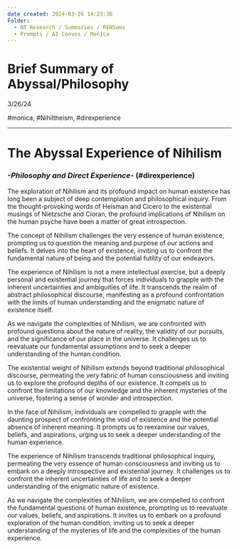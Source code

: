 ```yaml
---
date created: 2024-03-26 14:23:38
Folder:
  - NT Research / Summaries / RENSums
  - Prompts / AI Convos / Monica
---
```


# Brief Summary of Abyssal/Philosophy

3/26/24

#monica, #Nihiltheism, #direxperience

* * *

  

# The Abyssal Experience of Nihilism

  

### _\-Philosophy and Direct Experience-_ (#direxperience)

  
The exploration of Nihilism and its profound impact on human existence has long been a subject of deep contemplation and philosophical inquiry. From the thought-provoking words of Heisman and Cicero to the existential musings of Nietzsche and Cioran, the profound implications of Nihilism on the human psyche have been a matter of great introspection.  
  
The concept of Nihilism challenges the very essence of human existence, prompting us to question the meaning and purpose of our actions and beliefs. It delves into the heart of existence, inviting us to confront the fundamental nature of being and the potential futility of our endeavors.  
  
The experience of Nihilism is not a mere intellectual exercise, but a deeply personal and existential journey that forces individuals to grapple with the inherent uncertainties and ambiguities of life. It transcends the realm of abstract philosophical discourse, manifesting as a profound confrontation with the limits of human understanding and the enigmatic nature of existence itself.  
  
As we navigate the complexities of Nihilism, we are confronted with profound questions about the nature of reality, the validity of our pursuits, and the significance of our place in the universe. It challenges us to reevaluate our fundamental assumptions and to seek a deeper understanding of the human condition.  
  
The existential weight of Nihilism extends beyond traditional philosophical discourse, permeating the very fabric of human consciousness and inviting us to explore the profound depths of our existence. It compels us to confront the limitations of our knowledge and the inherent mysteries of the universe, fostering a sense of wonder and introspection.  
  
In the face of Nihilism, individuals are compelled to grapple with the daunting prospect of confronting the void of existence and the potential absence of inherent meaning. It prompts us to reexamine our values, beliefs, and aspirations, urging us to seek a deeper understanding of the human experience.  
  
The experience of Nihilism transcends traditional philosophical inquiry, permeating the very essence of human consciousness and inviting us to embark on a deeply introspective and existential journey. It challenges us to confront the inherent uncertainties of life and to seek a deeper understanding of the enigmatic nature of existence.  
  
As we navigate the complexities of Nihilism, we are compelled to confront the fundamental questions of human existence, prompting us to reevaluate our values, beliefs, and aspirations. It invites us to embark on a profound exploration of the human condition, inviting us to seek a deeper understanding of the mysteries of life and the complexities of the human experience.